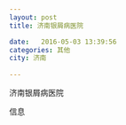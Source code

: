 ```yaml
--- 
layout: post 
title: 济南银屑病医院

date:   2016-05-03 13:39:56 
categories: 其他  
city: 济南
  
--- 
```

   
济南银屑病医院

信息

